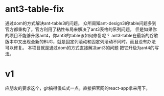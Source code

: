 # ant3-table-fix
通过dom的方式解决ant-table3的问题。
众所周知ant-design3的table问题多到官方都重构了。官方利用了粘性布局来解决了ant3表格的系列问题。
但是如果你的项目不能够升级ant4，你ant3的table该如何修复呢？
ant3-table在最新的谷歌版本中又出现全新的BUG，就是固定列滚动和固定列滚动不同时。而且没有办法可以修复。
本项目就是通过dom的方式直接解决ant3的问题 把它升级为ant4的写法。

# v1
应朋友的要求这个，git搞得傻瓜式一点。直接把官网的react-app拿来用下。
